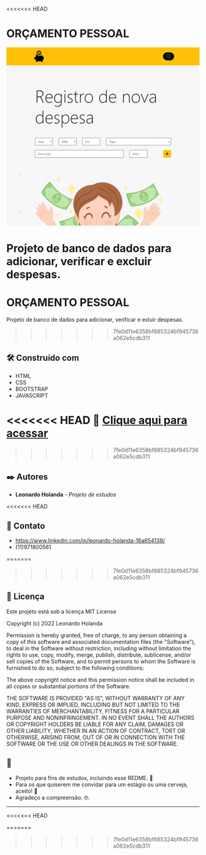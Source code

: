 <<<<<<< HEAD



# ORÇAMENTO PESSOAL

![preview](/img/preview.png)

Projeto de banco de dados para adicionar, verificar e excluir despesas.
=======
# ORÇAMENTO PESSOAL

Projeto de banco de dados para adicionar, verificar e exluir despesas.
>>>>>>> 7fe0d11e6358bf685324bf945736a062e5cdb311


## 🛠️ Construído com

* HTML
* CSS
* BOOTSTRAP
* JAVASCRIPT

<<<<<<< HEAD
🔗 [Clique aqui para acessar](https://leonardo1942.github.io/orcamento_pessoal/)
=======
>>>>>>> 7fe0d11e6358bf685324bf945736a062e5cdb311


## ✒️ Autores

* **Leonardo Holanda** - *Projeto de estudos* 

<<<<<<< HEAD
## 💛 Contato
- https://www.linkedin.com/in/leonardo-holanda-16a654138/
- (11)971800561

=======
>>>>>>> 7fe0d11e6358bf685324bf945736a062e5cdb311
## 📄 Licença

Este projeto está sob a licença MIT License

Copyright (c) 2022 Leonardo Holanda 

Permission is hereby granted, free of charge, to any person obtaining a copy
of this software and associated documentation files (the "Software"), to deal
in the Software without restriction, including without limitation the rights
to use, copy, modify, merge, publish, distribute, sublicense, and/or sell
copies of the Software, and to permit persons to whom the Software is
furnished to do so, subject to the following conditions:

The above copyright notice and this permission notice shall be included in all
copies or substantial portions of the Software.

THE SOFTWARE IS PROVIDED "AS IS", WITHOUT WARRANTY OF ANY KIND, EXPRESS OR
IMPLIED, INCLUDING BUT NOT LIMITED TO THE WARRANTIES OF MERCHANTABILITY,
FITNESS FOR A PARTICULAR PURPOSE AND NONINFRINGEMENT. IN NO EVENT SHALL THE
AUTHORS OR COPYRIGHT HOLDERS BE LIABLE FOR ANY CLAIM, DAMAGES OR OTHER
LIABILITY, WHETHER IN AN ACTION OF CONTRACT, TORT OR OTHERWISE, ARISING FROM,
OUT OF OR IN CONNECTION WITH THE SOFTWARE OR THE USE OR OTHER DEALINGS IN THE
SOFTWARE. 

## 🎁

* Projeto para fins de estudos, incluindo esse REDME. 📢
* Para os que quiserem me convidar para um estágio ou uma cerveja, aceito! 🍺 
* Agradeço a compreensão. 🤓.


---
<<<<<<< HEAD

    

=======
>>>>>>> 7fe0d11e6358bf685324bf945736a062e5cdb311
